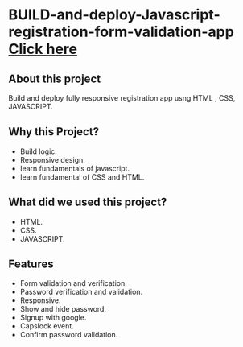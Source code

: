 # BUILD-and-deploy-Javascript-registration-form-validation-app [Click here]([https://keen-croissant-3c4a51.netlify.app/](https://javascript-registration-form-validation-1amnc6j2v-godz-k.vercel.app/))
## About this project
Build and deploy fully responsive registration app usng HTML , CSS, JAVASCRIPT. 
## Why this Project?
- Build logic.
- Responsive design.
- learn fundamentals of javascript.
- learn fundamental of CSS and HTML.

## What did we used this project?
- HTML.
- CSS.
- JAVASCRIPT.

## Features
- Form validation and verification.
- Password verification and validation.
- Responsive.
- Show and hide password.
- Signup with google.
- Capslock event. 
- Confirm password validation.
